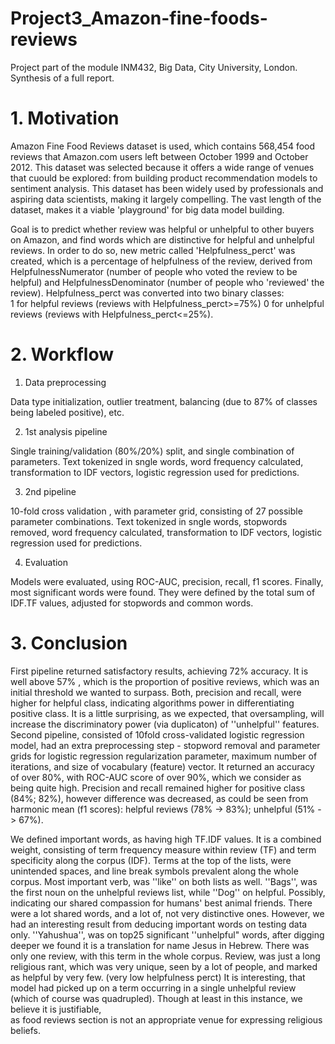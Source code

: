 # Project3_Amazon-fine-foods-reviews

Project part of the module INM432, Big Data, City University, London. Synthesis of a full report.

# 1. Motivation

Amazon Fine Food Reviews dataset is used, which contains 568,454 food reviews that 
Amazon.com users left between October 1999 and October 2012. This dataset was selected because it offers a wide range of 
venues that cuould be explored: from building product recommendation models to sentiment analysis. 
This dataset has been widely used by professionals and aspiring data scientists, making it largely compelling. 
The vast length of the dataset, makes it a viable 'playground' for big data model building.

Goal is to predict whether review was helpful or unhelpful to other buyers on Amazon, 
and find words which are distinctive for helpful and unhelpful reviews. In order to do so, new metric called 
'Helpfulness_perct' was created, which is a percentage of helpfulness of the review, 
derived from HelpfulnessNumerator (number of people who voted the review to be helpful) and 
HelpfulnessDenominator (number of people who 'reviewed' the review). Helpfulness_perct was converted into two binary classes:  
1 for  helpful reviews (reviews with Helpfulness_perct>=75%) 0 for unhelpful reviews (reviews with Helpfulness_perct<=25%).

# 2. Workflow

1. Data preprocessing

Data type initialization, outlier treatment, balancing (due to 87% of classes being labeled positive), etc.

2. 1st analysis pipeline

Single training/validation (80%/20%) split, and single combination of parameters. Text tokenized in sngle words, word frequency calculated,
transformation to IDF vectors, logistic regression used for predictions.

3. 2nd pipeline

10-fold cross validation , with parameter grid, consisting of 27 possible parameter combinations. Text tokenized in sngle words, stopwords
removed, word frequency calculated, transformation to IDF vectors, logistic regression used for predictions.

4. Evaluation

Models were evaluated, using ROC-AUC, precision, recall, f1 scores. Finally, most significant words were found.
They were defined by the total sum of IDF.TF values, adjusted for stopwords and common words.

# 3. Conclusion

First pipeline returned satisfactory results, achieving 72% accuracy. It is well above 57% , 
which is the proportion of positive reviews, which was an initial threshold we wanted to surpass. 
Both, precision and recall, were higher for helpful class, indicating algorithms power in differentiating positive class. 
It is a little surprising, as we expected, that oversampling, will increase the discriminatory power (via duplicaton) of ''unhelpful''
features. Second pipeline, consisted of 10fold cross-validated logistic regression model, had an extra 
preprocessing step - stopword removal and parameter grids for logistic regression regularization parameter, 
maximum number of iterations, and size of vocabulary (feature) vector. 
It returned an accuracy of over 80%, with ROC-AUC score of over 90%, which we consider as being quite high. 
Precision and recall remained higher for positive class (84%; 82%), however difference was decreased, 
as could be seen from harmonic mean (f1 scores): helpful reviews (78% -> 83%); unhelpful (51% -> 67%).

We defined important words, as having high TF.IDF values. It is a combined weight, consisting of term frequency measure within review (TF) and term specificity along the corpus (IDF). 
Terms at the top of the lists, were unintended spaces, and line break symbols prevalent along the whole corpus. 
Most important verb, was ''like'' on both lists as well. ''Bags'', was the first noun on the unhelpful reviews list, 
while ''Dog'' on helpful. Possibly, indicating our shared compassion for humans' best animal friends. 
There were a lot shared words, and a lot of, not very distinctive ones. However, we had an interesting result from deducing 
important words on testing data only. ''Yahushua'', was on top25 significant ''unhelpful" words, 
after digging deeper we found it is a translation for name Jesus in Hebrew. 
There was only one review, with this term in the whole corpus. 
Review, was just a long religious rant, which was very unique, seen by a lot of people, and marked as helpful by very few. 
(very low helpfulness perct) It is interesting, that model had picked up on a term occurring in a single unhelpful review
(which of course was quadrupled). Though at least in this instance, we believe it is justifiable,  
as food reviews section is not an appropriate venue for expressing religious beliefs.

